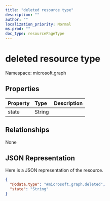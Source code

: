 ```yaml
---
title: "deleted resource type"
description: ""
author: ""
localization_priority: Normal
ms.prod: ""
doc_type: resourcePageType
---
```


# deleted resource type


Namespace: microsoft.graph



## Properties
|Property|Type|Description|
|:---|:---|:---|
|state|String||

## Relationships
None

## JSON Representation
Here is a JSON representation of the resource.
<!-- {
  "blockType": "resource",
  "@odata.type": "microsoft.graph.deleted"
}
-->
``` json
{
  "@odata.type": "#microsoft.graph.deleted",
  "state": "String"
}
```

